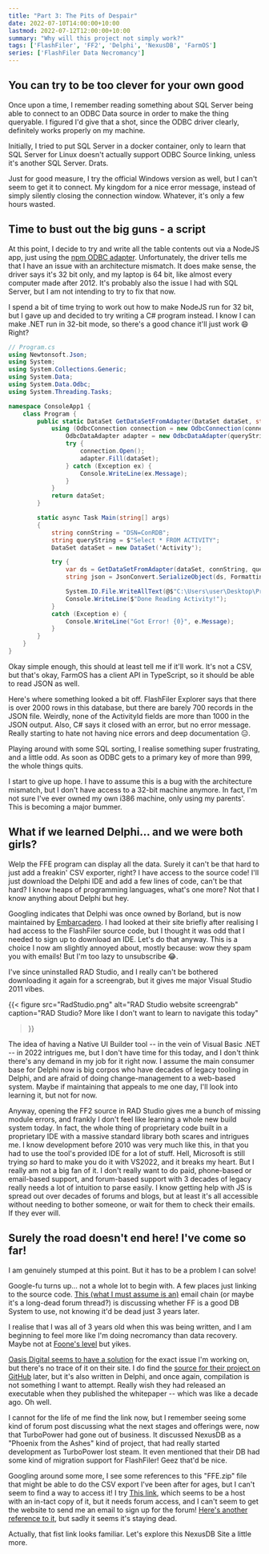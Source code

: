 ```yaml
---
title: "Part 3: The Pits of Despair"
date: 2022-07-10T14:00:00+10:00
lastmod: 2022-07-12T12:00:00+10:00
summary: "Why will this project not simply work?"
tags: ['FlashFiler', 'FF2', 'Delphi', 'NexusDB', 'FarmOS']
series: ['FlashFiler Data Necromancy']
---
```


## You can try to be too clever for your own good

Once upon a time, I remember reading something about SQL Server being able to connect to an ODBC Data source in order to make the thing queryable.
I figured I'd give that a shot, since the ODBC driver clearly, definitely works properly on my machine.

Initially, I tried to put SQL Server in a docker container, only to learn that SQL Server for Linux doesn't actually support ODBC Source linking, unless it's another SQL Server. Drats.

Just for good measure, I try the official Windows version as well, but I can't seem to get it to connect. My kingdom for a nice error message, instead of simply silently closing the connection window.
Whatever, it's only a few hours wasted.

## Time to bust out the big guns - a script

At this point, I decide to try and write all the table contents out via a NodeJS app, just using the [npm ODBC adapter](https://www.npmjs.com/package/odbc). Unfortunately, the driver tells me that I have an issue with an architecture mismatch.
It does make sense, the driver says it's 32 bit only, and my laptop is 64 bit, like almost every computer made after 2012. 
It's probably also the issue I had with SQL Server, but I am not intending to try to fix that now.

I spend a bit of time trying to work out how to make NodeJS run for 32 bit, but I gave up and decided to try writing a C# program instead. 
I know I can make .NET run in 32-bit mode, so there's a good chance it'll just work :smile: Right?

```cs
// Program.cs
using Newtonsoft.Json;
using System;
using System.Collections.Generic;
using System.Data;
using System.Data.Odbc;
using System.Threading.Tasks;

namespace ConsoleApp1 {
    class Program {
        public static DataSet GetDataSetFromAdapter(DataSet dataSet, string connectionString, string queryString) {
            using (OdbcConnection connection = new OdbcConnection(connectionString)) {
                OdbcDataAdapter adapter = new OdbcDataAdapter(queryString, connection);
                try {
                    connection.Open();
                    adapter.Fill(dataSet);
                } catch (Exception ex) {
                    Console.WriteLine(ex.Message);
                }
            }
            return dataSet;
        }

        static async Task Main(string[] args)
        {
            string connString = "DSN=ConRDB";
            string queryString = $"Select * FROM ACTIVITY";
            DataSet dataSet = new DataSet('Activity');

            try {
                var ds = GetDataSetFromAdapter(dataSet, connString, queryString);
                string json = JsonConvert.SerializeObject(ds, Formatting.Indented);

                System.IO.File.WriteAllText(@$"C:\Users\user\Desktop\Projects\FarmOSTransfer\TransferProj\DbAsJson\Activity.json", json);
                Console.WriteLine($"Done Reading Activity!");
            }
            catch (Exception e) {
                Console.WriteLine("Got Error! {0}", e.Message);
            }
        }
    }
}
```

Okay simple enough, this should at least tell me if it'll work. It's not a CSV, but that's okay, FarmOS has a client API in TypeScript, so it should be able to read JSON as well.

Here's where something looked a bit off. 
FlashFiler Explorer says that there is over 2000 rows in this database, but there are barely 700 records in the JSON file.
Weirdly, none of the ActivityId fields are more than 1000 in the JSON output. 
Also, C# says it closed with an error, but no error message. Really starting to hate not having nice errors and deep documentation :expressionless:.

Playing around with some SQL sorting, I realise something super frustrating, and a little odd. 
As soon as ODBC gets to a primary key of more than 999, the whole things quits. 

I start to give up hope. 
I have to assume this is a bug with the architecture mismatch, but I don't have access to a 32-bit machine anymore. 
In fact, I'm not sure I've ever owned my own i386 machine, only using my parents'. 
This is becoming a major bummer.

## What if we learned Delphi... and we were both girls?

Welp the FFE program can display all the data. 
Surely it can't be that hard to just add a freakin' CSV exporter, right? I have access to the source code!
I'll just download the Delphi IDE and add a few lines of code, can't be that hard? 
I know heaps of programming languages, what's one more? 
Not that I know anything about Delphi but hey.

Googling indicates that Delphi was once owned by Borland, but is now maintained by [Embarcadero](https://www.embarcadero.com/products/delphi).
I had looked at their site briefly after realising I had access to the FlashFiler source code, but I thought it was odd that I needed to sign up to download an IDE. 
Let's do that anyway.
This is a choice I now am slightly annoyed about, mostly because: wow they spam you with emails! But I'm too lazy to unsubscribe :joy:.

I've since uninstalled RAD Studio, and I really can't be bothered downloading it again for a screengrab, but it gives me major Visual Studio 2011 vibes.

{{< figure 
    src="RadStudio.png" 
    alt="RAD Studio website screengrab"
    caption="RAD Studio? More like I don't want to learn to navigate this today"
>}}

The idea of having a Native UI Builder tool -- in the vein of Visual Basic .NET -- in 2022 intrigues me, but I don't have time for this today, and I don't think there's any demand in my job for it right now. 
I assume the main consumer base for Delphi now is big corpos who have decades of legacy tooling in Delphi, and are afraid of doing change-management to a web-based system.
Maybe if maintaining that appeals to me one day, I'll look into learning it, but not for now.

Anyway, opening the FF2 source in RAD Studio gives me a bunch of missing module errors, and frankly I don't feel like learning a whole new build system today. 
In fact, the whole thing of proprietary code built in a proprietary IDE with a massive standard library both scares and intrigues me.
I know development before 2010 was very much like this, in that you had to use the tool's provided IDE for a lot of stuff. 
Hell, Microsoft is still trying *so* hard to make you do it with VS2022, and it breaks my heart. 
But I really am not a big fan of it. 
I don't really want to do paid, phone-based or email-based support, and forum-based support with 3 decades of legacy really needs a lot of intuition to parse easily.
I know getting help with JS is spread out over decades of forums and blogs, but at least it's all accessible without needing to bother someone, or wait for them to check their emails. If they ever will.

## Surely the road doesn't end here! I've come so far!

I am genuinely stumped at this point. But it has to be a problem I can solve!

Google-fu turns up... not a whole lot to begin with. A few places just linking to the source code.
[This (what I must assume is an)](https://groups.google.com/g/borland.public.delphi.thirdparty-tools/c/DiA3AU9uDV0) email chain (or maybe it's a long-dead forum thread?) is discussing whether FF is a good DB System to use, not knowing it'd be dead just 3 years later.

I realise that I was all of 3 years old when this was being written, and I am beginning to feel more like I'm doing necromancy than data recovery. Maybe not at [Foone's level](https://www.patreon.com/foone) but yikes.

[Oasis Digital seems to have a solution](https://studyres.com/doc/15184506/flashfiler-to-rdbms-data-converter) for the exact issue I'm working on, but there's no trace of it on their site.
I do find the [source for their project on GitHub](https://github.com/OasisDigital/flashfiler-to-rdbms) later, but it's also written in Delphi, and once again, compilation is not something I want to attempt. 
Really wish they had released an executable when they published the whitepaper -- which was like a decade ago. Oh well.

I cannot for the life of me find the link now, but I remember seeing some kind of forum post discussing what the next stages and offerings were, now that TurboPower had gone out of business. 
It discussed NexusDB as a "Phoenix from the Ashes" kind of project, that had really started development as TurboPower lost steam.
It even mentioned that their DB had some kind of migration support for FlashFiler! Geez that'd be nice.

Googling around some more, I see some references to this "FFE.zip" file that might be able to do the CSV export I've been after for ages, but I can't seem to find a way to access it!
I try [This link](https://nexusdb.com/forums/showthread.php?t=12677), which seems to be a host with an in-tact copy of it, but it needs forum access, and I can't seem to get the website to send me an email to sign up for the forum!
[Here's another reference to it](http://www.delphigroups.info/2/85/28865.html), but sadly it seems it's staying dead.

Actually, that fist link looks familiar. Let's explore this NexusDB Site a little more.
